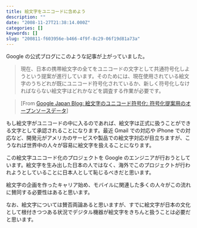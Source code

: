 ```yaml
---
title: 絵文字をユニコードに含めよう
description: ""
date: "2008-11-27T21:38:14.000Z"
categories: []
keywords: []
slug: "200811-f603956e-b466-4f9f-8c29-06f19d81a73a"
---
```


Google の公式ブログにこのような記事が上がっていました。

> 現在、日本の携帯絵文字の全てをユニコードの文字として共通符号化しようという提案が進行しています。そのためには、現在使用されている絵文字のうちどれが既にユニコード符号化されているか、新しく符号化しなければならない絵文字はどれかなどを調査する作業が必要です。

> \[From [Google Japan Blog: 絵文字のユニコード符号化: 符号化提案用のオープンソースデータ](http://googlejapan.blogspot.com/2008/11/blog-post_27.html#)\]

もし絵文字がユニコードの中に入るのであれば、絵文字は正式に扱うことができる文字として承認されることになります。最近 Gmail での対応や iPhone での対応など、開発元がアメリカのサービスや製品での絵文字対応が目立ちますが、こうなれば世界中の人々が容易に絵文字を扱えることになります。

この絵文字ユニコード化のプロジェクトを Google のエンジニアが行おうとしています。絵文字を生み出した日本の人ではなく、海外でこのプロジェクトが行われようとしていることに日本人として恥じるべきだと思います。

絵文字の企画を作ったキャリア始め、モバイルに関連した多くの人々がこの流れに賛同する必要性はあると思います。

なお、絵文字については賛否両論あると思いますが、すでに絵文字が日本の文化として根付きつつある状況でデジタル機器が絵文字をきちんと扱うことは必要だと思います。
